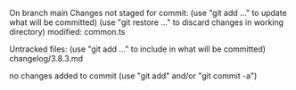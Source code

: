 On branch main
Changes not staged for commit:
  (use "git add <file>..." to update what will be committed)
  (use "git restore <file>..." to discard changes in working directory)
	modified:   common.ts

Untracked files:
  (use "git add <file>..." to include in what will be committed)
	changelog/3.8.3.md

no changes added to commit (use "git add" and/or "git commit -a")
